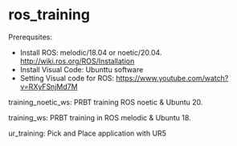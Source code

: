 # ros_training
Prerequsites:
- Install ROS: melodic/18.04 or noetic/20.04. http://wiki.ros.org/ROS/Installation
- Install Visual Code: Ubunttu software
- Setting Visual code for ROS: https://www.youtube.com/watch?v=RXyFSnjMd7M

training_noetic_ws: PRBT training ROS noetic & Ubuntu 20.

training_ws: PRBT training in ROS melodic & Ubuntu 18.

ur_training: Pick and Place application with UR5
